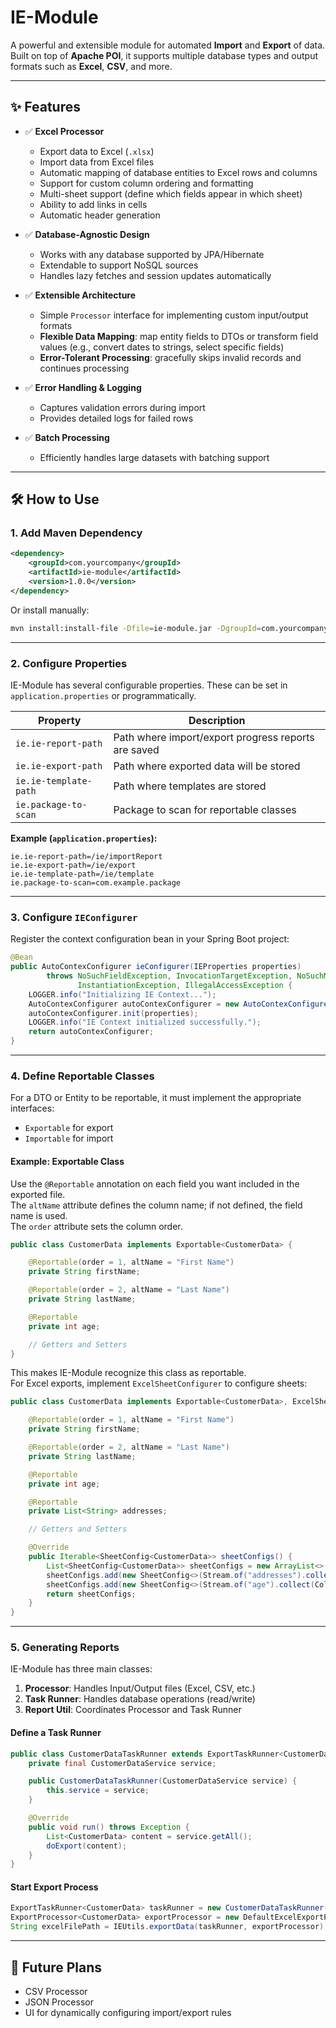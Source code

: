 # IE-Module

A powerful and extensible module for automated **Import** and **Export** of data.  
Built on top of **Apache POI**, it supports multiple database types and output formats such as **Excel**, **CSV**, and more.

---

## ✨ Features

- ✅ **Excel Processor**
  - Export data to Excel (`.xlsx`)
  - Import data from Excel files
  - Automatic mapping of database entities to Excel rows and columns
  - Support for custom column ordering and formatting
  - Multi-sheet support (define which fields appear in which sheet)
  - Ability to add links in cells
  - Automatic header generation

- ✅ **Database-Agnostic Design**
  - Works with any database supported by JPA/Hibernate
  - Extendable to support NoSQL sources
  - Handles lazy fetches and session updates automatically

- ✅ **Extensible Architecture**
  - Simple `Processor` interface for implementing custom input/output formats
  - **Flexible Data Mapping**: map entity fields to DTOs or transform field values (e.g., convert dates to strings, select specific fields)
  - **Error-Tolerant Processing**: gracefully skips invalid records and continues processing

- ✅ **Error Handling & Logging**
  - Captures validation errors during import
  - Provides detailed logs for failed rows

- ✅ **Batch Processing**
  - Efficiently handles large datasets with batching support

---

## 🛠 How to Use

### 1. Add Maven Dependency

```xml
<dependency>
    <groupId>com.yourcompany</groupId>
    <artifactId>ie-module</artifactId>
    <version>1.0.0</version>
</dependency>
```

Or install manually:

```bash
mvn install:install-file -Dfile=ie-module.jar -DgroupId=com.yourcompany -DartifactId=ie-module -Dversion=1.0.0 -Dpackaging=jar
```

---

### 2. Configure Properties

IE-Module has several configurable properties. These can be set in `application.properties` or programmatically.

| Property               | Description                                           |
|------------------------|-----------------------------------------------------|
| `ie.ie-report-path`    | Path where import/export progress reports are saved |
| `ie.ie-export-path`    | Path where exported data will be stored             |
| `ie.ie-template-path`  | Path where templates are stored                     |
| `ie.package-to-scan`   | Package to scan for reportable classes              |

**Example (`application.properties`):**

```properties
ie.ie-report-path=/ie/importReport
ie.ie-export-path=/ie/export
ie.ie-template-path=/ie/template
ie.package-to-scan=com.example.package
```

---

### 3. Configure `IEConfigurer`

Register the context configuration bean in your Spring Boot project:

```java
@Bean
public AutoContexConfigurer ieConfigurer(IEProperties properties)
        throws NoSuchFieldException, InvocationTargetException, NoSuchMethodException,
               InstantiationException, IllegalAccessException {
    LOGGER.info("Initializing IE Context...");
    AutoContexConfigurer autoContexConfigurer = new AutoContexConfigurer();
    autoContexConfigurer.init(properties);
    LOGGER.info("IE Context initialized successfully.");
    return autoContexConfigurer;
}
```

---

### 4. Define Reportable Classes

For a DTO or Entity to be reportable, it must implement the appropriate interfaces:  
- `Exportable` for export  
- `Importable` for import  

#### Example: Exportable Class

Use the `@Reportable` annotation on each field you want included in the exported file.  
The `altName` attribute defines the column name; if not defined, the field name is used.  
The `order` attribute sets the column order.

```java
public class CustomerData implements Exportable<CustomerData> {

    @Reportable(order = 1, altName = "First Name")
    private String firstName;

    @Reportable(order = 2, altName = "Last Name")
    private String lastName;

    @Reportable
    private int age;

    // Getters and Setters
}
```

This makes IE-Module recognize this class as reportable.  
For Excel exports, implement `ExcelSheetConfigurer` to configure sheets:

```java
public class CustomerData implements Exportable<CustomerData>, ExcelSheetConfigurer<CustomerData> {

    @Reportable(order = 1, altName = "First Name")
    private String firstName;

    @Reportable(order = 2, altName = "Last Name")
    private String lastName;

    @Reportable
    private int age;

    @Reportable
    private List<String> addresses;

    // Getters and Setters

    @Override
    public Iterable<SheetConfig<CustomerData>> sheetConfigs() {
        List<SheetConfig<CustomerData>> sheetConfigs = new ArrayList<>();
        sheetConfigs.add(new SheetConfig<>(Stream.of("addresses").collect(Collectors.toSet()), "Customer Data"));
        sheetConfigs.add(new SheetConfig<>(Stream.of("age").collect(Collectors.toSet()), "Addresses", e -> e.status != null));
        return sheetConfigs;
    }
}
```

---

### 5. Generating Reports

IE-Module has three main classes:  
1. **Processor**: Handles Input/Output files (Excel, CSV, etc.)  
2. **Task Runner**: Handles database operations (read/write)  
3. **Report Util**: Coordinates Processor and Task Runner

#### Define a Task Runner

```java
public class CustomerDataTaskRunner extends ExportTaskRunner<CustomerData> {
    private final CustomerDataService service;

    public CustomerDataTaskRunner(CustomerDataService service) {
        this.service = service;
    }

    @Override
    public void run() throws Exception {
        List<CustomerData> content = service.getAll();
        doExport(content);
    }
}
```

#### Start Export Process

```java
ExportTaskRunner<CustomerData> taskRunner = new CustomerDataTaskRunner(myCustomerService);
ExportProcessor<CustomerData> exportProcessor = new DefaultExcelExportProcessor<>("reportId", CustomerData.class);
String excelFilePath = IEUtils.exportData(taskRunner, exportProcessor);
```

---

## 🚀 Future Plans

- CSV Processor  
- JSON Processor  
- UI for dynamically configuring import/export rules
